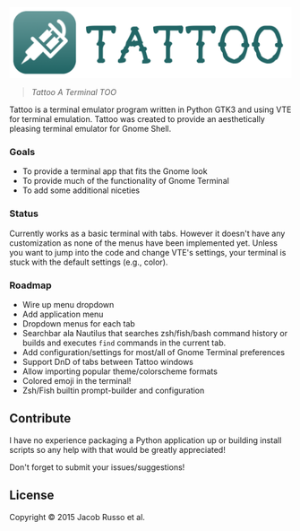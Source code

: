 ![Logo](https://raw.githubusercontent.com/MadcapJake/Tattoo/master/tattoo-banner.png)

> *Tattoo A Terminal TOO*

Tattoo is a terminal emulator program written in Python GTK3 and using VTE for terminal emulation.  Tattoo was created to provide an aesthetically pleasing terminal emulator for Gnome Shell.

### Goals

* To provide a terminal app that fits the Gnome look
* To provide much of the functionality of Gnome Terminal
* To add some additional niceties

### Status

Currently works as a basic terminal with tabs. However it doesn't have any customization as none of the menus have been implemented yet.  Unless you want to jump into the code and change VTE's settings, your terminal is stuck with the default settings (e.g., color).

### Roadmap

* Wire up menu dropdown
* Add application menu
* Dropdown menus for each tab
* Searchbar ala Nautilus that searches zsh/fish/bash command history or builds and executes `find` commands in the current tab.
* Add configuration/settings for most/all of Gnome Terminal preferences
* Support DnD of tabs between Tattoo windows
* Allow importing popular theme/colorscheme formats
* Colored emoji in the terminal!
* Zsh/Fish builtin prompt-builder and configuration

## Contribute

I have no experience packaging a Python application up or building install scripts so any help with that would be greatly appreciated!

Don't forget to submit your issues/suggestions!

## License

Copyright © 2015 Jacob Russo et al.
